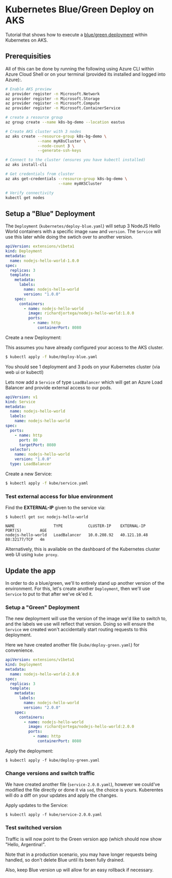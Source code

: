 # Kubernetes Blue/Green Deploy on AKS

Tutorial that shows how to execute a [blue/green deployment](https://martinfowler.com/bliki/BlueGreenDeployment.html) within Kubernetes on AKS.

## Prerequisities

All of this can be done by running the following using Azure CLI within Azure Cloud Shell or on your terminal (provided its installed and logged into Azure):.

```bash
# Enable AKS preview
az provider register -n Microsoft.Network
az provider register -n Microsoft.Storage
az provider register -n Microsoft.Compute
az provider register -n Microsoft.ContainerService

# create a resource group
az group create --name k8s-bg-demo --location eastus

# Create AKS cluster with 3 nodes
az aks create --resource-group k8s-bg-demo \
              --name myK8sCluster \
              --node-count 3 \
              --generate-ssh-keys

# Connect to the cluster (ensures you have kubectl installed)
az aks install-cli

# Get credentials from cluster
az aks get-credentials --resource-group k8s-bg-demo \
                       --name myAKSCluster

# Verify connectivity
kubectl get nodes
```

## Setup a "Blue" Deployment

The `Deployment` (`kubernetes/deploy-blue.yaml`) will setup 3 NodeJS Hello World containers with a specific image `name` and `version`. The `Service` will use this later while doing the swtich over to another version.

```yaml
apiVersion: extensions/v1beta1
kind: Deployment
metadata:
  name: nodejs-hello-world-1.0.0
spec:
  replicas: 3
  template:
    metadata:
      labels:
        name: nodejs-hello-world
        version: "1.0.0"
    spec:
      containers: 
        - name: nodejs-hello-world
          image: richardjortega/nodejs-hello-world:1.0.0
          ports:
            - name: http
              containerPort: 8080
```

Create a new Deployment:

This assumes you have already configured your access to the AKS cluster.

```bash
$ kubectl apply -f kube/deploy-blue.yaml
```

You should see 1 deployment and 3 pods on your Kubernetes cluster (via web ui or kubectl)

Lets now add a `Service` of type `LoadBalancer` which will get an Azure Load Balancer and provide external access to our pods.

```yaml
apiVersion: v1
kind: Service
metadata: 
  name: nodejs-hello-world
  labels: 
    name: nodejs-hello-world
spec:
  ports:
    - name: http
      port: 80
      targetPort: 8080
  selector: 
    name: nodejs-hello-world
    version: "1.0.0"
  type: LoadBalancer
```

Create a new Service:

```bash
$ kubectl apply -f kube/service.yaml
```

### Test external access for blue environment

Find the **EXTERNAL-IP** given to the service via:

```
$ kubectl get svc nodejs-hello-world
```

```
NAME                 TYPE           CLUSTER-IP    EXTERNAL-IP    PORT(S)        AGE
nodejs-hello-world   LoadBalancer   10.0.208.92   40.121.10.48   80:32177/TCP   4m
```

Alternatively, this is available on the dashboard of the Kubernetes cluster web UI using `kube proxy`.

## Update the app

In order to do a blue/green, we'll to entirely stand up another version of the environment. For this, let's create another `Deployment`, then we'll use `Service` to put to that after we've ok'ed it.

### Setup a "Green" Deployment

The new deployment will use the version of the image we'd like to switch to, and the labels we use will reflect that version. Doing so will ensure the `Service` we created won't accidentally start routing requests to this deployment.

Here we have created another file (`kube/deploy-green.yaml`) for convenience. 

```yaml
apiVersion: extensions/v1beta1
kind: Deployment
metadata:
  name: nodejs-hello-world-2.0.0
spec:
  replicas: 3
  template:
    metadata:
      labels:
        name: nodejs-hello-world
        version: "2.0.0"
    spec:
      containers: 
        - name: nodejs-hello-world
          image: richardjortega/nodejs-hello-world:2.0.0
          ports:
            - name: http
              containerPort: 8080
```

Apply the deployment:

```
$ kubectl apply -f kube/deploy-green.yaml
```

### Change versions and switch traffic

We have created another file (`service-2.0.0.yaml`), however we could've modified the file directly or done it via `sed`, the choice is yours. Kuberentes will do a diff on your updates and apply the changes.

Apply updates to the Service:

```
$ kubectl apply -f kube/service-2.0.0.yaml
```

### Test switched version

Traffic is will now point to the Green version app (which should now show "Hello, Argentina!".

Note that in a production scenario, you may have longer requests being handled, so don't delete Blue until its been fully drained.

Also, keep Blue version up will allow for an easy rollback if necessary.